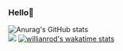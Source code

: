 ### Hello👋
![Anurag's GitHub stats](https://github-readme-stats.vercel.app/api?username=wonyongChoi05&theme=swift&show_icons=true)<br>
<img src="https://github-readme-stats.vercel.app/api/top-langs/?username=wonyongChoi05&hide=r,jupyter%20notebook,c%23&count_private=true&langs_count=10&theme=swift"/>
[![willianrod's wakatime stats](https://github-readme-stats.vercel.app/api/wakatime?username=wonyongChoi05)](https://github.com/wonyongChoi05)
